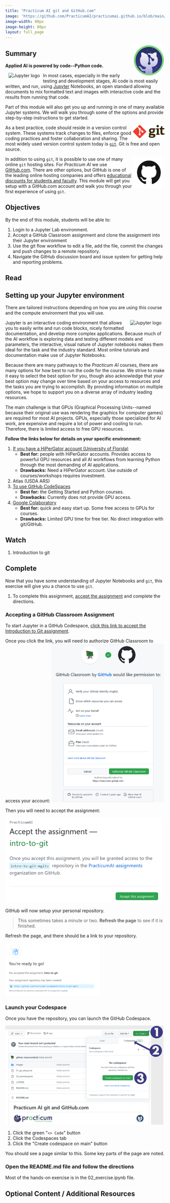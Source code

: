 ```yaml
---
title: "Practicum AI git and GitHub.com"
image: 'https://github.com/PracticumAI/practicumai.github.io/blob/main/images/icons/practicumai_git.png?raw=true'
image-width: 80px
image-height: 80px
layout: full_page
---
```


<img src='https://github.com/PracticumAI/practicumai.github.io/blob/main/images/icons/practicumai_git.png?raw=true' align='right' width=100>

## Summary

**Applied AI is powered by code--Python code.**

<img src='https://raw.githubusercontent.com/PracticumAI/practicumai.github.io/main/images/features/Jupyter_logo.svg' align='left' alt='Jupyter logo' style="padding: 0px 10px 10px 10px">In most cases, especially in the early testing and development stages, AI code is most easily written, and run, using [Jupyter](https://jupyter.org/) Notebooks, an open standard allowing documents to mix formatted text and images with interactive code and the results from running that code.

Part of this module will also get you up and running in one of many available Jupyter systems. We will walk you through some of the options and provide step-by-step instructions to get started.

<img src='https://raw.githubusercontent.com/PracticumAI/getting_started/main/images/Git-Logo-2Color.svg' align='right' width=100 alt='git logo'>As a best practice, code should reside in a version control system. These systems track changes to files, enforce good coding practices and foster collaboration and sharing. The most widely used version control system today is [`git`](http://git-scm.com/). Git is free and open source.

<img src='https://raw.githubusercontent.com/PracticumAI/getting_started/main/images/GitHub-Mark.png'  align='right' width=100 alt='GitHub logo'>In addition to using `git`, it is possible to use one of many online `git` hosting sites. For *Practicum AI* we use [GitHub.com](https://github.com/). There are other options, but GitHub is one of the leading online hosting companies and offers [educational discounts for students and faculty](https://education.github.com/). This module will get you setup with a GitHub.com account and walk you through your first experience of using `git`.

## Objectives

By the end of this module, students will be able to:

1. Login to a Jupyter Lab environment.
1. Accept a GitHub Classroom assignment and clone the assignment into their Jupyter environment
1. Use the git flow workflow to edit a file, add the file, commit the changes and push changes to a remote repository.
1. Navigate the GitHub discussion board and issue system for getting help and reporting problems.

## Read

## Setting up your Jupyter environment

There are tailored instructions depending on how you are using this course and the compute environment that you will use.

<img src='https://raw.githubusercontent.com/PracticumAI/practicumai.github.io/main/images/features/Jupyter_logo.svg' align='right' alt='Jupyter logo' style="padding: 0px 10px 10px 10px">Jupyter is an interactive coding environment that allows you to easily write and run code blocks, nicely formatted documentation, and develop more complex applications. Because much of the AI workflow is exploring data and testing different models and parameters, the interactive, visual nature of Jupyter notebooks makes them ideal for the task and the industry standard. Most online tutorials and documentation make use of Jupyter Notebooks.

Because there are many pathways to the *Practicum AI* courses, there are many options for how best to run the code for the course. We strive to make it easy to select the best option for you, though also acknowledge that your best option may change over time based on your access to resources and the tasks you are trying to accomplish. By providing information on multiple options, we hope to support you on a diverse array of industry leading resources.

The main challenge is that GPUs (Graphical Processing Units--named because their original use was rendering the graphics for computer games) are required for most AI projects. GPUs, especially those specialized for AI work, are expensive and require a lot of power and cooling to run. Therefore, there is limited access to free GPU resources.

**Follow the links below for details on your specific environment:**

   1. [If you have a HiPerGator account (University of Florida)](/getting_started/HiPerGator/)
      - **Best for:** people with HiPerGator accounts. Provides access to powerful GPU resources and all AI workflows from learning Python through the most demanding of AI applications.
      - **Drawbacks:** Need a HiPerGator account. Use outside of courses/workshops requires investment.
   1. Atlas (USDA ARS)
   1. [To use GitHub CodeSpaces](/getting_started/Codespaces/)
      - **Best for:** the Getting Started and Python courses.
      - **Drawbacks:** Currently does not provide GPU access.
   1. [Google Colaboratory](getting_started/GoogleColab)
      - **Best for:** quick and easy start up. Some free access to GPUs for courses.
      - **Drawbacks:** Limited GPU time for free tier. No direct integration with git/GitHub.

## Watch

1. Introduction to git

## Complete

Now that you have some understanding of Jupyter Notebooks and `git`, this exercise will give you a chance to use `git`. 

1. To complete this assignment, [accept the assignment](https://classroom.github.com/a/l2VposaG) and complete the directions.

### Accepting a GitHub Classroom Assignment

To start Jupyter in a GitHub Codespace, [click this link to accept the Introduction to Git assignment](https://classroom.github.com/a/l2VposaG).

Once you click the link, you will need to authorize GitHub Classroom to access your account:
![Screenshot of the authorization question when accepting an assignment for the first time](/images/github_authorize.png)

Then you will need to accept the assignment:

![Screenshot of the accept assignment page in GitHub Classroom](/images/github_accept_assignment.png)

GitHub will now setup your personal repository.

> This sometimes takes a minute or two. **Refresh the page** to see if it is finished.

Refresh the page, and there should be a link to your repository.

![Screenshot of the ready to go page showing the link to your repository](/images/github_ready.png)

### Launch your Codespace

Once you have the repository, you can launch the GitHub Codespace.

![Screenshot of the steps to launch a Codespace](/images/github_codespaces_launch.png)

1. Click the green "`<> Code`" button
1. Click the Codespaces tab
1. Click the "Create codespace on main" button

You should see a page similar to this. Some key parts of the page are noted.

### Open the README.md file and follow the directions

Most of the hands-on exercise is in the 02_exercise.ipynb file.

## Optional Content / Additional Resources
